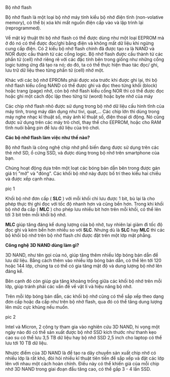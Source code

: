 

Bộ nhớ flash

Bộ nhớ flash là một loại bộ nhớ máy tính kiểu bộ nhớ điện tĩnh (non-volative memory), có thể bị xóa khi mất nguồn điện cấp vào và lập trình lại (reprogrammed).

Về mặt kỹ thuật thì bộ nhớ flash có thể được dùng như một loại EEPROM mà ở đó nó có thể được đọc/ghi bằng điện và không mất dữ liệu khi ngừng cung cấp điện. Có 2 kiểu bộ nhớ flash chính đã được tạo ra là NAND và NOR được cấu thành từ các cổng logic. Bộ nhớ flash được cấu thành từ các phần tử (cell) nhớ riêng rẽ với các đặc tính bên trong giống như những cổng logic tương ứng đã tạo ra nó; do đó, ta có thể thực hiện thao tác đọc/ ghi, lưu trữ dữ liệu theo từng phần tử (cell) nhớ một.

Khác với các bộ nhớ EPROMs phải được xóa trước khi được ghi lại, thì bộ nhớ flash kiểu cổng NAND có thể được ghi và đọc theo từng khối (block) hoặc trang (page) nhớ, còn bộ nhớ flash kiểu cổng NOR thì có thể được đọc hoặc ghi một cách độc lập theo từng từ (word) hoặc byte nhớ của máy

Các chip nhớ flash nhỏ được sử dụng trong bộ nhớ dữ liệu cấu hình tĩnh của máy tính, trong máy dân dụng như tivi, quạt,... Các chip lớn thì dùng trong máy nghe nhạc kĩ thuật số, máy ảnh kĩ thuật số, điện thoại di động. Nó cũng được sử dụng trên các máy trò chơi, thay thế cho EEPROM, hoặc cho RAM tĩnh nuôi bằng pin để lưu dữ liệu của trò chơi.

**Các bộ nhớ flash làm việc như thế nào?**

Bộ nhớ flash là công nghệ chip nhớ phổ biến đang được sử dụng trên các thẻ nhớ SD, ổ cứng SSD, và được dùng trong bộ nhớ trên smartphone của bạn.

Chúng hoạt động dựa trên một loạt các bóng bán dẫn bên trong được gán giá trị &quot;mở&quot; và &quot;đóng&quot;. Các khối bộ nhớ này được bố trí theo kiểu hai chiều và được xếp cạnh nhau.

pic 1


Khối bộ nhớ đơn cấp ( **SLC** ) với mỗi khối chỉ lưu được 1 bit, bù lại là cho phép thực thi ghi đọc với tốc độ nhanh hơn và cũng bền hơn. Trong khi khối bộ nhớ đa cấp ( **MLC** ) cho phép lưu nhiều bit hơn trên mỗi khối, có thể lên tới 3 bit trên mỗi khối bộ nhớ.

**MLC** giúp tăng đáng kể dung lượng của bộ nhớ, tuy nhiên lại giảm đi tốc độ đọc ghi và kém bền hơn nhiều so với **SLC**. Nhưng dù là **SLC** hay **MLC** thì các bộ khối bộ nhớ trên bộ nhớ flash chỉ được đặt trên một lớp mặt phẳng.

**Công nghệ 3D NAND dùng làm gì?**

3D NAND, như tên gọi của nó, giúp tăng thêm nhiều lớp bóng bán dẫn để lưu dữ liệu. Bằng cách thêm vào nhiều lớp bóng bán dẫn, có thể lên tới 120 hoặc 144 lớp, chúng ta có thể có gia tăng mật độ và dung lượng bộ nhớ lên đáng kể.

Bên cạnh đó còn giúp gia tăng khoảng trống giữa các khối bộ nhớ trên mỗi lớp, giúp tránh phải các vấn đề về vật lí và hiệu năng bộ nhớ.

Trên mỗi lớp bóng bán dẫn, các khối bộ nhớ cũng có thể sắp xếp theo dạng đơn cấp hoặc đa cấp như trên bộ nhờ flash, qua đó có thể tăng dung lượng lên mức cực khủng nếu muốn.

pic 2

Intel và Micron, 2 công ty tham gia vào nghiên cứu 3D NAND, hi vọng một ngày nào đó có thể sản xuất được bộ nhớ SSD kích thước như thanh kẹo cao su có thể lưu 3,5 TB dữ liệu hay bộ nhớ SSD 2,5 inch cho laptop có thể lưu tới 10 TB dữ liệu.

Nhược điểm của 3D NAND là để tạo ra dây chuyền sản xuất chip nhớ có nhiều lớp là rất khó, đòi hỏi nhiều kĩ thuật tiên tiến để sắp xếp và đặt các lớp lên với nhau một cách hoàn chỉnh. Điều này có thể khiến giá của mỗi chip nhớ 3D NAND trong giai đoạn đầu tăng cao, có thể gấp 3 - 4 lần SSD.
